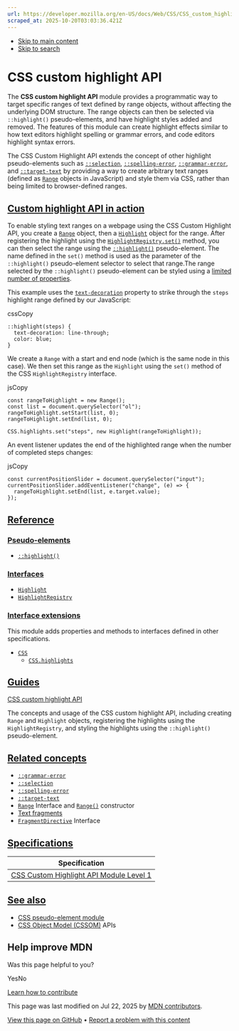 ```yaml
---
url: https://developer.mozilla.org/en-US/docs/Web/CSS/CSS_custom_highlight_API
scraped_at: 2025-10-20T03:03:36.421Z
---
```


- [Skip to main content](https://developer.mozilla.org/en-US/docs/Web/CSS/CSS_custom_highlight_API#content)
- [Skip to search](https://developer.mozilla.org/en-US/docs/Web/CSS/CSS_custom_highlight_API#search)

# CSS custom highlight API

The **CSS custom highlight API** module provides a programmatic way to target specific ranges of text defined by range objects, without affecting the underlying DOM structure. The range objects can then be selected via `::highlight()` pseudo-elements, and have highlight styles added and removed. The features of this module can create highlight effects similar to how text editors highlight spelling or grammar errors, and code editors highlight syntax errors.

The CSS Custom Highlight API extends the concept of other highlight pseudo-elements such as [`::selection`](https://developer.mozilla.org/en-US/docs/Web/CSS/::selection), [`::spelling-error`](https://developer.mozilla.org/en-US/docs/Web/CSS/::spelling-error), [`::grammar-error`](https://developer.mozilla.org/en-US/docs/Web/CSS/::grammar-error), and [`::target-text`](https://developer.mozilla.org/en-US/docs/Web/CSS/::target-text) by providing a way to create arbitrary text ranges (defined as [`Range`](https://developer.mozilla.org/en-US/docs/Web/API/Range) objects in JavaScript) and style them via CSS, rather than being limited to browser-defined ranges.

## [Custom highlight API in action](https://developer.mozilla.org/en-US/docs/Web/CSS/CSS_custom_highlight_API\#custom_highlight_api_in_action)

To enable styling text ranges on a webpage using the CSS Custom Highlight API, you create a [`Range`](https://developer.mozilla.org/en-US/docs/Web/API/Range) object, then a [`Highlight`](https://developer.mozilla.org/en-US/docs/Web/API/Highlight) object for the range. After registering the highlight using the [`HighlightRegistry.set()`](https://developer.mozilla.org/en-US/docs/Web/API/HighlightRegistry/set) method, you can then select the range using the [`::highlight()`](https://developer.mozilla.org/en-US/docs/Web/CSS/::highlight) pseudo-element. The name defined in the `set()` method is used as the parameter of the `::highlight()` pseudo-element selector to select that range.The range selected by the `::highlight()` pseudo-element can be styled using a [limited number of properties](https://developer.mozilla.org/en-US/docs/Web/CSS/::highlight#allowable_properties).

This example uses the [`text-decoration`](https://developer.mozilla.org/en-US/docs/Web/CSS/text-decoration) property to strike through the `steps` highlight range defined by our JavaScript:

cssCopy

```
::highlight(steps) {
  text-decoration: line-through;
  color: blue;
}

```

We create a `Range` with a start and end node (which is the same node in this case). We then set this range as the `Highlight` using the `set()` method of the CSS `HighlightRegistry` interface.

jsCopy

```
const rangeToHighlight = new Range();
const list = document.querySelector("ol");
rangeToHighlight.setStart(list, 0);
rangeToHighlight.setEnd(list, 0);

CSS.highlights.set("steps", new Highlight(rangeToHighlight));

```

An event listener updates the end of the highlighted range when the number of completed steps changes:

jsCopy

```
const currentPositionSlider = document.querySelector("input");
currentPositionSlider.addEventListener("change", (e) => {
  rangeToHighlight.setEnd(list, e.target.value);
});

```

## [Reference](https://developer.mozilla.org/en-US/docs/Web/CSS/CSS_custom_highlight_API\#reference)

### [Pseudo-elements](https://developer.mozilla.org/en-US/docs/Web/CSS/CSS_custom_highlight_API\#pseudo-elements)

- [`::highlight()`](https://developer.mozilla.org/en-US/docs/Web/CSS/::highlight)

### [Interfaces](https://developer.mozilla.org/en-US/docs/Web/CSS/CSS_custom_highlight_API\#interfaces)

- [`Highlight`](https://developer.mozilla.org/en-US/docs/Web/API/Highlight)
- [`HighlightRegistry`](https://developer.mozilla.org/en-US/docs/Web/API/HighlightRegistry)

### [Interface extensions](https://developer.mozilla.org/en-US/docs/Web/CSS/CSS_custom_highlight_API\#interface_extensions)

This module adds properties and methods to interfaces defined in other specifications.

- [`CSS`](https://developer.mozilla.org/en-US/docs/Web/API/CSS)
  - [`CSS.highlights`](https://developer.mozilla.org/en-US/docs/Web/API/CSS/highlights_static)

## [Guides](https://developer.mozilla.org/en-US/docs/Web/CSS/CSS_custom_highlight_API\#guides)

[CSS custom highlight API](https://developer.mozilla.org/en-US/docs/Web/API/CSS_Custom_Highlight_API#concepts_and_usage)

The concepts and usage of the CSS custom highlight API, including creating `Range` and `Highlight` objects, registering the highlights using the `HighlightRegistry`, and styling the highlights using the `::highlight()` pseudo-element.

## [Related concepts](https://developer.mozilla.org/en-US/docs/Web/CSS/CSS_custom_highlight_API\#related_concepts)

- [`::grammar-error`](https://developer.mozilla.org/en-US/docs/Web/CSS/::grammar-error)
- [`::selection`](https://developer.mozilla.org/en-US/docs/Web/CSS/::selection)
- [`::spelling-error`](https://developer.mozilla.org/en-US/docs/Web/CSS/::spelling-error)
- [`::target-text`](https://developer.mozilla.org/en-US/docs/Web/CSS/::target-text)
- [`Range`](https://developer.mozilla.org/en-US/docs/Web/API/Range) Interface and [`Range()`](https://developer.mozilla.org/en-US/docs/Web/API/Range/Range "Range()") constructor
- [Text fragments](https://developer.mozilla.org/en-US/docs/Web/URI/Reference/Fragment/Text_fragments)
- [`FragmentDirective`](https://developer.mozilla.org/en-US/docs/Web/API/FragmentDirective) Interface

## [Specifications](https://developer.mozilla.org/en-US/docs/Web/CSS/CSS_custom_highlight_API\#specifications)

| Specification |
| --- |
| [CSS Custom Highlight API Module Level 1](https://drafts.csswg.org/css-highlight-api-1/) |

## [See also](https://developer.mozilla.org/en-US/docs/Web/CSS/CSS_custom_highlight_API\#see_also)

- [CSS pseudo-element module](https://developer.mozilla.org/en-US/docs/Web/CSS/CSS_pseudo-elements)
- [CSS Object Model (CSSOM)](https://developer.mozilla.org/en-US/docs/Web/API/CSS_Object_Model) APIs

## Help improve MDN

Was this page helpful to you?

YesNo

[Learn how to contribute](https://developer.mozilla.org/en-US/docs/MDN/Community/Getting_started)

This page was last modified on ⁨Jul 22, 2025⁩ by [MDN contributors](https://developer.mozilla.org/en-US/docs/Web/CSS/CSS_custom_highlight_API/contributors.txt).


[View this page on GitHub](https://github.com/mdn/content/blob/main/files/en-us/web/css/css_custom_highlight_api/index.md?plain=1 "Folder: ⁨en-us/web/css/css_custom_highlight_api⁩ (Opens in a new tab)") • [Report a problem with this content](https://github.com/mdn/content/issues/new?template=page-report.yml&mdn-url=https%3A%2F%2Fdeveloper.mozilla.org%2Fen-US%2Fdocs%2FWeb%2FCSS%2FCSS_custom_highlight_API&metadata=%3C%21--+Do+not+make+changes+below+this+line+--%3E%0A%3Cdetails%3E%0A%3Csummary%3EPage+report+details%3C%2Fsummary%3E%0A%0A*+Folder%3A+%60en-us%2Fweb%2Fcss%2Fcss_custom_highlight_api%60%0A*+MDN+URL%3A+https%3A%2F%2Fdeveloper.mozilla.org%2Fen-US%2Fdocs%2FWeb%2FCSS%2FCSS_custom_highlight_API%0A*+GitHub+URL%3A+https%3A%2F%2Fgithub.com%2Fmdn%2Fcontent%2Fblob%2Fmain%2Ffiles%2Fen-us%2Fweb%2Fcss%2Fcss_custom_highlight_api%2Findex.md%0A*+Last+commit%3A+https%3A%2F%2Fgithub.com%2Fmdn%2Fcontent%2Fcommit%2F1d4acd0cc450af2e293b9856d5763b92a0812e30%0A*+Document+last+modified%3A+2025-07-22T07%3A47%3A42.000Z%0A%0A%3C%2Fdetails%3E "This will take you to GitHub to file a new issue.")
